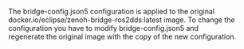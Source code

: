 The bridge-config.json5 configuration is applied to the original docker.io/eclipse/zenoh-bridge-ros2dds:latest image. To change the configuration you have to modify bridge-config.json5 and  
regenerate the original image with the copy of the new configuration.
